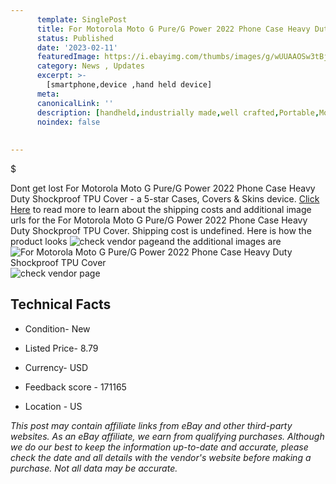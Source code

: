 ```yaml
---
      template: SinglePost
      title: For Motorola Moto G Pure/G Power 2022 Phone Case Heavy Duty Shockproof TPU Cover
      status: Published
      date: '2023-02-11'
      featuredImage: https://i.ebayimg.com/thumbs/images/g/wUUAAOSw3tBjaM~L/s-l225.jpg
      category: News , Updates
      excerpt: >-
        [smartphone,device ,hand held device]
      meta:
      canonicalLink: ''
      description: [handheld,industrially made,well crafted,Portable,Mobile,Compact,Convenient,Lightweight,Maneuverable,Man-portable,Miniature,Carriable,Hand-held,Light,Holdable,Transportable,Mobile device,Pocket-sized,On-the-go,Wireless,Cordless,Compact size,Convenient size, smartphone,device ,hand held device]
      noindex: false
      
        
---
```

$

Dont get lost  For Motorola Moto G Pure/G Power 2022 Phone Case Heavy Duty Shockproof TPU Cover - a 5-star Cases, Covers & Skins device. [Click Here](https://www.ebay.com/itm/225241445805?hash=item34716fb5ad%3Ag%3AwUUAAOSw3tBjaM%7EL&mkevt=1&mkcid=1&mkrid=711-53200-19255-0&campid=%253CePNCampaignId%253E&customid=%253CreferenceId%253E&toolid=10049) to read more to learn about the shipping costs and additional image urls for the For Motorola Moto G Pure/G Power 2022 Phone Case Heavy Duty Shockproof TPU Cover. Shipping cost is undefined. Here is how the product looks ![check vendor page](https://i.ebayimg.com/thumbs/images/g/wUUAAOSw3tBjaM~L/s-l225.jpg)and the additional images are![For Motorola Moto G Pure/G Power 2022 Phone Case Heavy Duty Shockproof TPU Cover](https://i.ebayimg.com/images/g/wUUAAOSw3tBjaM~L/s-l1600.jpg)![check vendor page](https://origin-galleryplus.ebayimg.com/ws/web/225241445805_2_0_1/225x225.jpg,https://origin-galleryplus.ebayimg.com/ws/web/225241445805_3_0_1/225x225.jpg,https://origin-galleryplus.ebayimg.com/ws/web/225241445805_4_0_1/225x225.jpg)



 ## Technical Facts 



     
      

 - Condition- New 


      

 - Listed Price- 8.79 


      

 - Currency- USD 


      

 - Feedback score - 171165 


      

 - Location - US 


      
      

 *_This post may contain affiliate links from eBay and other third-party websites. As an eBay affiliate, we earn from qualifying purchases. Although we do our best to keep the information up-to-date and accurate, please check the date and all details with the vendor's website before making a purchase. Not all data may be accurate._*






